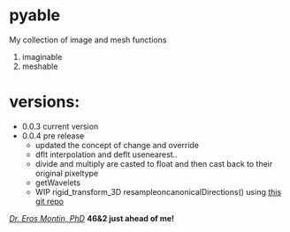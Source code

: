 # pyable
My collection of image and mesh functions

1. imaginable
1. meshable

# versions:
- 0.0.3 current version
- 0.0.4 pre release
    - updated the concept of change and override
    - dflt interpolation and deflt usenearest..
    - divide and multiply are casted to float and then cast back to their original pixeltype
    - getWavelets
    - WIP rigid_transform_3D resampleoncanonicalDirections() using [this git repo](https://github.com/nghiaho12/rigid_transform_3D/blob/master/test_rigid_transform_3D.py)
    
[*Dr. Eros Montin, PhD*](http://me.biodimensional.com)
**46&2 just ahead of me!**

